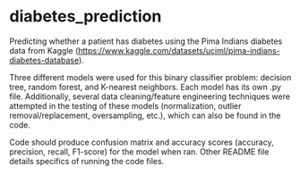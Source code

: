 # diabetes_prediction
Predicting whether a patient has diabetes using the Pima Indians diabetes data from Kaggle (https://www.kaggle.com/datasets/uciml/pima-indians-diabetes-database).

Three different models were used for this binary classifier problem: decision tree, random forest, and K-nearest neighbors. Each model has its own .py file. Additionally, several data cleaning/feature engineering techniques were attempted in the testing of these models (normalization, outlier removal/replacement, oversampling, etc.), which can also be found in the code. 


Code should produce confusion matrix and accuracy scores (accuracy, precision, recall, F1-score) for the model when ran. Other README file details specifics of running the code files. 
